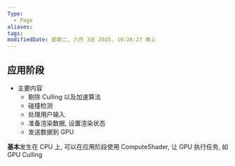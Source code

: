 ```yaml
---
Type:
  - Page
aliases: 
tags: 
modifiedDate: 星期二, 六月 3日 2025, 10:26:27 晚上
---
```


## 应用阶段

- 主要内容
    - 剔除 Culling  以及加速算法
    - 碰撞检测
    - 处理用户输入
    - 准备渲染数据, 设置渲染状态
    - 发送数据到 GPU

**基本**发生在 CPU 上, 可以在应用阶段使用 ComputeShader, 让 GPU 执行任务, 如 GPU Culling 
